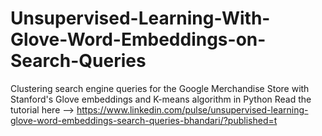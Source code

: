 # Unsupervised-Learning-With-Glove-Word-Embeddings-on-Search-Queries
Clustering search engine queries for the Google Merchandise Store with Stanford's Glove embeddings and K-means algorithm in Python
Read the tutorial here --> https://www.linkedin.com/pulse/unsupervised-learning-glove-word-embeddings-search-queries-bhandari/?published=t
